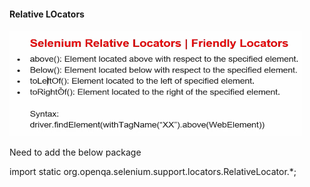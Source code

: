 #### Relative LOcators ###########

![Streams](./Images/RelativeLocators.PNG)

Need to add the below package

import static org.openqa.selenium.support.locators.RelativeLocator.*;